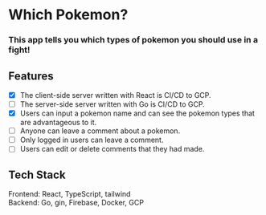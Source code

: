 # Which Pokemon?
### This app tells you which types of pokemon you should use in a fight!

## Features
- [x] The client-side server written with React is CI/CD to GCP.
- [ ] The server-side server written with Go is CI/CD to GCP.
- [x] Users can input a pokemon name and can see the pokemon types that are advantageous to it.
- [ ] Anyone can leave a comment about a pokemon.
- [ ] Only logged in users can leave a comment.
- [ ] Users can edit or delete comments that they had made.

## Tech Stack
Frontend: React, TypeScript, tailwind \
Backend: Go, gin, Firebase, Docker, GCP


